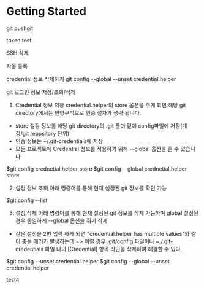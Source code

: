 # Getting Started

git pushgit

token test

SSH 삭제

자동 등록

credential 정보 삭제하기
git config --global --unset credential.helper

git 로그인 정보 저장/조회/삭제

1. Credential 정보 저장
   credential.helper의 store 옵션을 주게 되면 해당 git directory에서는 반영구적으로 인증 절차가 생략 됩니다.

- store 설정 정보를 해당 git directory의 .git 폴더 밑에 config파일에 저장(계정/git repository 단위)
- 인증 정보는 ~/.git-credentials에 저장
- 모든 프로젝트에 Credential 정보를 적용하기 위해 --global 옵션을 줄 수 있습니다

$git config crednetial.helper store
$git config --global crednetial.helper store

2. 설정 정보 조회
   아래 명령어를 통해 현재 설정된 git 정보를 확인 가능

$git config --list

3. 설정 삭제
   아래 명령어를 통해 현재 설정된 git 정보를 삭제 가능하며 global 설정된 경우 동일하게 --global 옵션을 줘서 삭제

- 같은 설정을 2번 입력 하게 되면 "credential.helper has multiple values"와 같이 충돌 에러가 발생하는데
  => 이럴 경우 .git/config 파일이나 ~./.git-credentials 파일 내의 [Credential] 항목 라인을 삭제하여 해결할 수 있다.

$git config --unset credential.helper
$git config --global --unset credential.helper

test4
